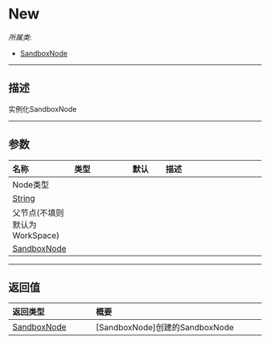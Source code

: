 # New

*所属类*:
* [SandboxNode](/Api/Classes/Base/SandboxNode.md)
------------------------------------------------------------------------------------------
## 描述

实例化SandboxNode

------------------------------------------------------------------------------------------
## 参数

|<div style="width:100px">名称</div>|<div style="width:100px">类型</div>|<div style="width:50px">默认</div>|<div style="width:350px">描述</div>|
|:---|:---|:---|:---|
|Node类型
|[String](/Api/DataType/String.md)|||
|父节点(不填则默认为WorkSpace)
|[SandboxNode](/Api/DataType/SandboxNode.md)|||

------------------------------------------------------------------------------------------
## 返回值

|<div style="width:150px">返回类型</div>|<div style="width:520px">概要</div>|
|:---|:---|
|[SandboxNode](/Api/DataType/SandboxNode.md)|[SandboxNode]创建的SandboxNode|
